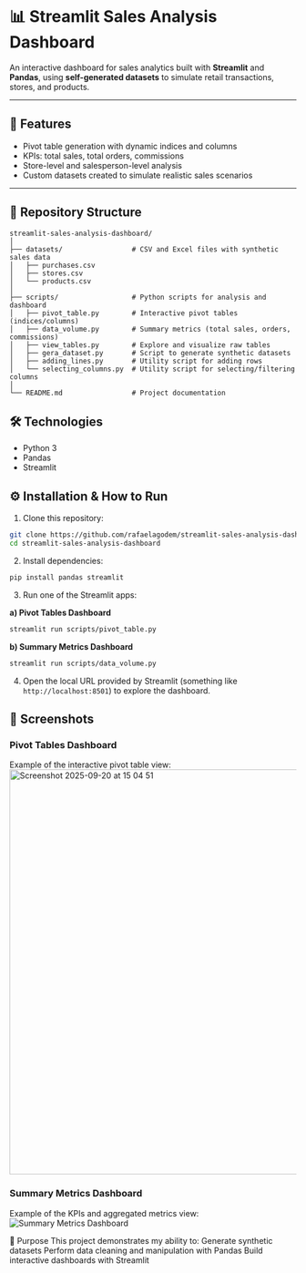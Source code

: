 # 📊 Streamlit Sales Analysis Dashboard

An interactive dashboard for sales analytics built with **Streamlit** and **Pandas**, using **self-generated datasets** to simulate retail transactions, stores, and products.

---

## 🚀 Features
- Pivot table generation with dynamic indices and columns
- KPIs: total sales, total orders, commissions
- Store-level and salesperson-level analysis
- Custom datasets created to simulate realistic sales scenarios

---

## 📂 Repository Structure

```
streamlit-sales-analysis-dashboard/
│
├── datasets/                 # CSV and Excel files with synthetic sales data
│   ├── purchases.csv
│   ├── stores.csv
│   └── products.csv
│
├── scripts/                  # Python scripts for analysis and dashboard
│   ├── pivot_table.py        # Interactive pivot tables (indices/columns)
│   ├── data_volume.py        # Summary metrics (total sales, orders, commissions)
│   ├── view_tables.py        # Explore and visualize raw tables
│   ├── gera_dataset.py       # Script to generate synthetic datasets
│   ├── adding_lines.py       # Utility script for adding rows
│   └── selecting_columns.py  # Utility script for selecting/filtering columns
│
└── README.md                 # Project documentation
```

## 🛠️ Technologies
- Python 3  
- Pandas  
- Streamlit

## ⚙️ Installation & How to Run

1. Clone this repository:
```bash
git clone https://github.com/rafaelagodem/streamlit-sales-analysis-dashboard.git
cd streamlit-sales-analysis-dashboard
```

2. Install dependencies:
```bash
pip install pandas streamlit
```

3. Run one of the Streamlit apps:

**a) Pivot Tables Dashboard**
```bash
streamlit run scripts/pivot_table.py
```

**b) Summary Metrics Dashboard**
```bash
streamlit run scripts/data_volume.py
```

4. Open the local URL provided by Streamlit (something like `http://localhost:8501`) to explore the dashboard.

## 📸 Screenshots

### Pivot Tables Dashboard
Example of the interactive pivot table view:
<img width="1254" height="711" alt="Screenshot 2025-09-20 at 15 04 51" src="https://github.com/user-attachments/assets/cd6f0179-beb7-4c76-9f39-16fbd548090c" />


### Summary Metrics Dashboard
Example of the KPIs and aggregated metrics view:
![Summary Metrics Dashboard](images/data_volume_example.png)


  
🎯 Purpose
This project demonstrates my ability to:
Generate synthetic datasets
Perform data cleaning and manipulation with Pandas
Build interactive dashboards with Streamlit
